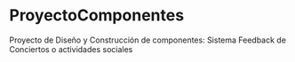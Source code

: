 # ProyectoComponentes
Proyecto de Diseño y Construcción de componentes: Sistema Feedback de Conciertos o actividades sociales

